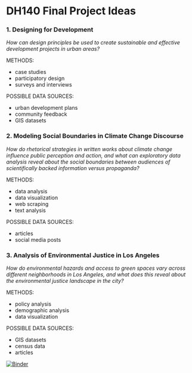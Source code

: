 # DH140 Final Project Ideas

### **1. Designing for Development**
*How can design principles be used to create sustainable and effective development projects in urban areas?*

METHODS:
* case studies
* participatory design
* surveys and interviews

POSSIBLE DATA SOURCES:
* urban development plans
* community feedback
* GIS datasets

### **2. Modeling Social Boundaries in Climate Change Discourse**
*How do rhetorical strategies in written works about climate change influence public perception and action, and what can exploratory data analysis reveal about the social boundaries between audiences of scientifically backed information versus propaganda?*

METHODS:
* data analysis
* data visualization
* web scraping
* text analysis

POSSIBLE DATA SOURCES:
* articles
* social media posts

### **3. Analysis of Environmental Justice in Los Angeles**
*How do environmental hazards and access to green spaces vary across different neighborhoods in Los Angeles, and what does this reveal about the environmental justice landscape in the city?*

METHODS:
* policy analysis
* demographic analysis
* data visualization

POSSIBLE DATA SOURCES:
* GIS datasets
* census data
* articles


[![Binder](https://mybinder.org/badge_logo.svg)](https://mybinder.org/v2/gh/stinest/24su-140/main)